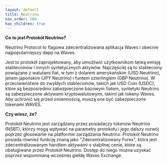 ```yaml
---
layout: default
title: Neutrino
nav_order: 200
has_children: true
---
```


**Co to jest Protokół Neutrino?**

Neutrino Protocol to flagowa zdecentralizowana aplikacja Waves i obecnie najpopularniejszy dapp na Waves.

Jest to protokół zaprojektowany, aby umożliwić użytkownikom łatwą emisję stablecoinów i innych syntetycznych aktywów. Najczęściej są to stablecoiny powiązane z walutami fiat, w tym z dolarem amerykańskim (USD Neutrino), jenem japońskim (JPY Neutrino) i funtem szterlingiem (GBP Neutrino).
W przeciwieństwie do zwykłych stablecoinów, takich jak USD Coin (USDC), które są bezpośrednio zabezpieczone bazowym fiatem, syntetyki Neutrino są zabezpieczone aktywami kryptowalutowymi, takimi jak tokeny Waves.
Aby uchronić się przed zmiennością, muszą one być zabezpieczone tokenami WAVES.

**Czy wiesz, że?**

Protokół Neutrino jest zarządzany przez posiadaczy tokenów Neutrino (NSBT), którzy mogą wpływać na parametry protokołu i jego dalszy rozwój poprzez głosowanie na platformie zarządzania Neutrino.
Protokół Neutrino posiada również funkcję znaną jako "Zdecentralizowany Forex", która jest zdecentralizowanym handlem aktywami o stabilnej cenie, które są obsługiwane przez Protokół Neutrino. Dostęp do niego można uzyskać poprzez wspomnianą wcześniej giełdę Waves Exchange.
